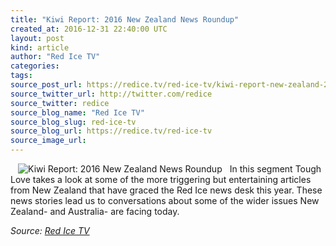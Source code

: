```yaml
---
title: "Kiwi Report: 2016 New Zealand News Roundup"
created_at: 2016-12-31 22:40:00 UTC
layout: post
kind: article
author: "Red Ice TV"
categories: 
tags: 
source_post_url: https://redice.tv/red-ice-tv/kiwi-report-new-zealand-2016-review
source_twitter_url: http://twitter.com/redice
source_twitter: redice
source_blog_name: "Red Ice TV"
source_blog_slug: red-ice-tv
source_blog_url: https://redice.tv/red-ice-tv
source_image_url: 
---
```

<img align="left" hspace="12" alt="Kiwi Report: 2016 New Zealand News Roundup" src="https://rdice.net/a/c/t/16/Kiwi-Report-New-Zealand-2016-Review.9cd7b47f.jpg"> In this segment Tough Love takes a look at some of the more triggering but entertaining articles from New Zealand that have graced the Red Ice news desk this year. These news stories lead us to conversations about some of the wider issues New Zealand- and Australia- are facing today.<div class="">
    <i>Source: <a href="https://redice.tv/red-ice-tv">Red Ice TV</a></i>
</div>
